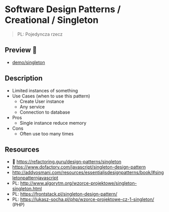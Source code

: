 # Software Design Patterns / Creational / Singleton

> PL: Pojedyncza rzecz

## Preview 🎉

* <a href="./demo/singleton/">demo/singleton</a>

## Description

* Limited instances of something
* Use Cases (when to use this pattern)
    + Create User instance
    + Any service
    + Connection to database
* Pros
    + Single instance reduce memory
* Cons
    + Often use too many times

## Resources

* 🚀 <https://refactoring.guru/design-patterns/singleton>
* <https://www.dofactory.com/javascript/singleton-design-pattern>
* <http://addyosmani.com/resources/essentialjsdesignpatterns/book/#singletonpatternjavascript>
* PL: <http://www.algorytm.org/wzorce-projektowe/singleton-singleton.html>
* PL: <https://frontstack.pl/singleton-design-pattern/>
* PL: <https://lukasz-socha.pl/php/wzorce-projektowe-cz-1-singleton/> (PHP)
